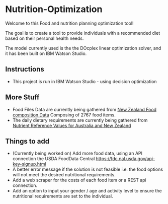 # Nutrition-Optimization

Welcome to this Food and nutrition planning optimization tool!

The goal is to create a tool to provide individuals with a recommended diet based on their personal health needs.

The model currently used is the the DOcplex linear optimization solver, and it has been built on IBM Watson Studio.

## Instructions
- This project is run in IBM Watson Studio - using decision optimization

## More Stuff
- Food Files Data are currently being gathered from [New Zealand Food composition Data](https://www.foodcomposition.co.nz/foodfiles/) Composing of 2767 food items.
- The daily dietary requirements are currently being gathered from [Nutrient Reference Values for Australia and New Zealand](https://www.google.com/url?sa=t&rct=j&q=&esrc=s&source=web&cd=&cad=rja&uact=8&ved=2ahUKEwim75TXsLfrAhVDAXIKHaWXD-YQFjADegQIBRAB&url=https%3A%2F%2Fwww.nhmrc.gov.au%2Fabout-us%2Fpublications%2Fnutrient-reference-values-australia-and-new-zealand-including-recommended-dietary-intakes&usg=AOvVaw0sMiZ9bbiYAf7LWJyWpCk4)


## Things to add
- (Currently being worked on) Add more food data, using an API connection the USDA FoodData Central https://fdc.nal.usda.gov/api-key-signup.html
- A better error message if the solution is not feasible i.e. the food options will not meet the desired nutritional requirements. 
- Add a web scraper for the costs of each food item or a REST api connection.
- Add an option to input your gender / age and activity level to ensure the nutritional requirements are set to the individual.
